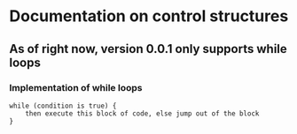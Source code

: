 # Documentation on control structures

## As of right now, version 0.0.1 only supports while loops

### Implementation of while loops

``` 
while (condition is true) {
    then execute this block of code, else jump out of the block
}
```